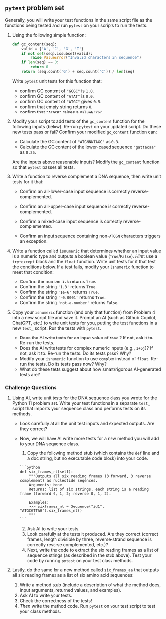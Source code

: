 ## `pytest` problem set

Generally, you will write your test functions in the same script file as the functions being tested and run `pytest` on your scripts to run the tests.

1. Using the following simple function:

    ```python
    def gc_content(seq):
        valid = {'A', 'C', 'G', 'T'}
        if not set(seq).issubset(valid):
            raise ValueError("Invalid characters in sequence")
        if len(seq) == 0:
            return 0
        return (seq.count('G') + seq.count('C')) / len(seq)
    ```
    Write `pytest` unit tests for this function that:  
    - confirm GC content of `"GCGC"` is `1.0`.  
    - confirm GC content of `"ATAT"` is `0.0`.  
    - confirm GC content of `"ATGC"` gives `0.5`.  
    - confirm that empty string returns `0`.  
    - confirm that `"ATGXB"` raises a `ValueError`. 

2. Modify your script to add tests of the `gc_content` function for the following inputs (below). Re-run `pytest` on your updated script. Do these new tests pass or fail? Confirm your modified `gc_content` function can:

    - Calculate the GC content of `"ATGNNNTAGC"` as `0.3`.
    - Calculate the GC content of the lower-cased sequence `"gattacaa"` as `0.25`. 

    Are the inputs above reasonable inputs? Modify the `gc_content` function so that `pytest` passes all tests.

3. Write a function to reverse complement a DNA sequence, then write unit tests for it that:

    - Confirm an all-lower-case input sequence is correctly reverse-complemented. 

    - Confirm an all-upper-case input sequence is correctly reverse-complemented.

    - Confirm a mixed-case input sequence is correctly reverse-complemented.

    - Confirm an input sequence containing non-`ATCGN` characters triggers an exception.

4. Write a function called `isnumeric` that determines whether an input value is a numeric type and outputs a boolean value (`True`/`False`). *Hint*: use a `try`-`except` block and the `float` function. Write unit tests for it that test the conditions below. If a test fails, modify your `isnumeric` function to meet that condition:

    - Confirm the number `1.3` returns `True`.
    - Confirm the string `'1.3'` returns `True`.
    - Confirm the string `'1e-6'` returns `True`.
    - Confirm the string `'-0.0001'` returns `True`.
    - Confirm the string `'not-a-number'` returns `False`.

5. Copy your `isnumeric` function (and only that function) from Problem 4 into a new script file and save it. Prompt an AI (such as Github Copilot, ChatGPT, etc.) to write unit tests for you, putting the test functions in a new `test_` script. Run the tests with `pytest`.

    - Does the AI write tests for an input value of `None` ? If not, ask it to. Re-run the tests.
    - Does the AI write tests for complex numeric inputs (e.g., `1+5j`)? If not, ask it to. Re-run the tests. Do its tests pass? Why?
    - Modify your `isnumeric` function to use `complex` instead of `float`. Re-run the tests. Do its tests pass now? Why? 
    - What do these tests suggest about how smart/rigorous AI-generated tests are?

     

### Challenge Questions

1. Using AI, write unit tests for the DNA sequence class you wrote for the Python 11 problem set. Write your test functions in a separate `test_` script that imports your sequence class and performs tests on its methods.
    - Look carefully at all the unit test inputs and expected outputs. Are they correct?
    - Now, we will have AI write more tests for a new method you will add to your DNA sequence class. 
        1. Copy the following method stub (which contains the `def` line and a doc string, but no executable code block) into your code. 

          ```python
          def six_frames_nt(self):
              """Outputs all six reading frames (3 forward, 3 reverse complement) as nucleotide seqences. 
              Arguments: None
              Returns: list of six strings, each string is a reading frame (forward 0, 1, 2; reverse 0, 1, 2).
          
              Examples:
              >>> sixframes_nt = Sequence("id1", "ATGCGTTAG").six_frames_nt()
              """
          ```

        2. Ask AI to write your tests. 
        3. Look carefully at the tests it produced. Are they correct (correct frames, length divisible by three, reverse-strand sequence is correctly reverse complemented, etc.)?
        4. Next, write the code to extract the six reading frames as a list of sequence strings (as described in the stub above). Test your code by running `pytest` on your test class methods.

2. Lastly, do the same for a new method called `six_frames_aa` that outputs all six reading frames as a list of six amino acid sequences: 
    1. Write a method stub (include a description of what the method does, input arguments, returned values, and examples).
    2. Ask AI to write your tests.
    3. Check the correctness of the tests!
    4. *Then* write the method code. Run `pytest` on your test script to test your class methods. 
